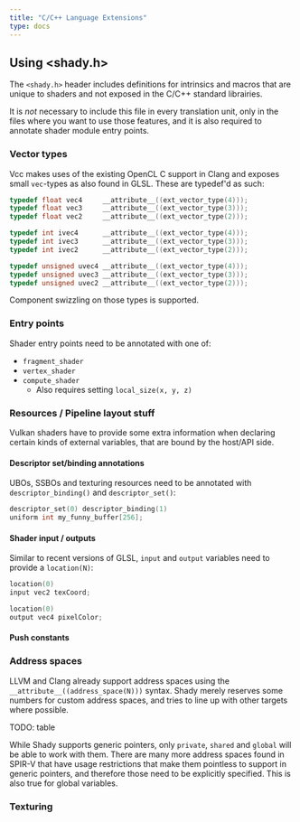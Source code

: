 ```yaml
---
title: "C/C++ Language Extensions"
type: docs
---
```


## Using <shady.h>

The `<shady.h>` header includes definitions for intrinsics and macros that are unique to shaders and not exposed in the C/C++ standard librairies.

It is _not_ necessary to include this file in every translation unit, only in the files where you want to use those features, and it is also required to annotate shader module entry points.

### Vector types

Vcc makes uses of the existing OpenCL C support in Clang and exposes small `vec`-types as also found in GLSL. These are typedef'd as such:

```c
typedef float vec4     __attribute__((ext_vector_type(4)));
typedef float vec3     __attribute__((ext_vector_type(3)));
typedef float vec2     __attribute__((ext_vector_type(2)));

typedef int ivec4      __attribute__((ext_vector_type(4)));
typedef int ivec3      __attribute__((ext_vector_type(3)));
typedef int ivec2      __attribute__((ext_vector_type(2)));

typedef unsigned uvec4 __attribute__((ext_vector_type(4)));
typedef unsigned uvec3 __attribute__((ext_vector_type(3)));
typedef unsigned uvec2 __attribute__((ext_vector_type(2)));
```

Component swizzling on those types is supported.

### Entry points

Shader entry points need to be annotated with one of:

 * `fragment_shader`
 * `vertex_shader`
 * `compute_shader`
   * Also requires setting `local_size(x, y, z)`

### Resources / Pipeline layout stuff

Vulkan shaders have to provide some extra information when declaring certain kinds of external variables, that are bound by the host/API side.

#### Descriptor set/binding annotations

UBOs, SSBOs and texturing resources need to be annotated with `descriptor_binding()` and `descriptor_set()`:

```c
descriptor_set(0) descriptor_binding(1)
uniform int my_funny_buffer[256];
```

#### Shader input / outputs

Similar to recent versions of GLSL, `input` and `output` variables need to provide a `location(N)`:

```c
location(0)
input vec2 texCoord;

location(0)
output vec4 pixelColor;
```

#### Push constants

### Address spaces

LLVM and Clang already support address spaces using the `__attribute__((address_space(N)))` syntax. Shady merely reserves some numbers for custom address spaces, and tries to line up with other targets where possible.

TODO: table

While Shady supports generic pointers, only `private`, `shared` and `global` will be able to work with them. There are many more address spaces found in SPIR-V that have usage restrictions that make them pointless to support in generic pointers, and therefore those need to be explicitly specified. This is also true for global variables.

### Texturing
